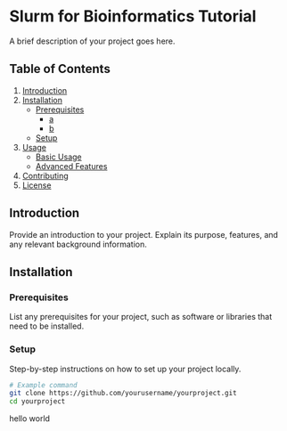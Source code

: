# Slurm for Bioinformatics Tutorial

A brief description of your project goes here.

## Table of Contents

1. [Introduction](#introduction)
2. [Installation](#installation)
   - [Prerequisites](#prerequisites)
     - [a](#a)
     - [b](#b)
   - [Setup](#setup)
3. [Usage](#usage)
   - [Basic Usage](#basic-usage)
   - [Advanced Features](#advanced-features)
4. [Contributing](#contributing)
5. [License](#license)

## Introduction

Provide an introduction to your project. Explain its purpose, features, and any relevant background information.

## Installation

### Prerequisites

List any prerequisites for your project, such as software or libraries that need to be installed.

### Setup

Step-by-step instructions on how to set up your project locally.

```bash
# Example command
git clone https://github.com/yourusername/yourproject.git
cd yourproject
```
hello world
